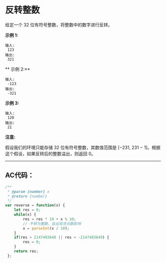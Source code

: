# 反转整数

给定一个 32 位有符号整数，将整数中的数字进行反转。

**示例 1:**

```
输入:
 123
输出:
 321
```

** 示例 2:**

```
输入:
 -123
输出:
 -321
```

**示例 3:**

```
输入:
 120
输出:
 21
```

**注意:**

假设我们的环境只能存储 32 位有符号整数，其数值范围是 \[−231,  231 − 1\]。根据这个假设，如果反转后的整数溢出，则返回 0。

---

## **AC代码：**

```js
/**
 * @param {number} x
 * @return {number}
 */
var reverse = function(x) {
    let res = 0;
    while(x) {
        res = res * 10 + x % 10;
        // 不转为整数，会出现浮点数影响
        x = parseInt(x / 10);
    }
    if(res > 2147483648 || res < -2147483649) {
        res = 0;
    }
    return res;
 };
```



